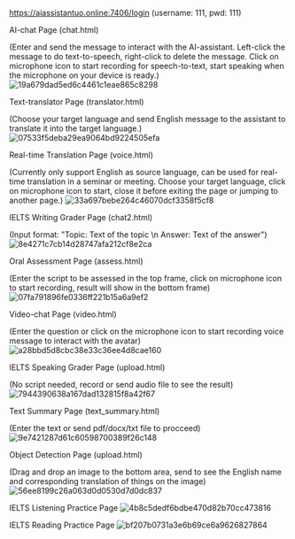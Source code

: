 https://aiassistantuo.online:7406/login (username: 111, pwd: 111)

AI-chat Page (chat.html)

(Enter and send the message to interact with the AI-assistant. Left-click the message to do text-to-speech, right-click to delete the message. Click on microphone icon to start recording for speech-to-text, start speaking when the microphone on your device is ready.)
![19a679dad5ed6c4461c1eae865c8298](https://github.com/zlc1254130852/AI-Assistant/assets/118621914/7e5206a9-dc2e-49fb-b57f-995bad78b532)

Text-translator Page (translator.html)

(Choose your target language and send English message to the assistant to translate it into the target language.)
![07533f5deba29ea9064bd9224505efa](https://github.com/zlc1254130852/AI-Assistant/assets/118621914/2789a5ec-77d2-4eb8-b20e-15c552f7df97)

Real-time Translation Page (voice.html)

(Currently only support English as source language, can be used for real-time translation in a seminar or meeting. Choose your target language, click on microphone icon to start, close it before exiting the page or jumping to another page.)
![33a697bebe264c46070dcf3358f5cf8](https://github.com/zlc1254130852/AI-Assistant/assets/118621914/d03e1efe-3418-4466-a5d4-92fd42e11cf1)

IELTS Writing Grader Page (chat2.html)

(Input format: "Topic: Text of the topic \n Answer: Text of the answer")
![8e4271c7cb14d28747afa212cf8e2ca](https://github.com/zlc1254130852/AI-Assistant/assets/118621914/bb496b9f-9abf-4324-95f0-f8d2e1df83ef)

Oral Assessment Page (assess.html)

(Enter the script to be assessed in the top frame, click on microphone icon to start recording, result will show in the bottom frame)
![07fa791896fe0336ff221b15a6a9ef2](https://github.com/zlc1254130852/AI-Assistant/assets/118621914/7db40ff8-cacf-4b2b-bae8-0bd6a6abdd45)

Video-chat Page (video.html)

(Enter the question or click on the microphone icon to start recording voice message to interact with the avatar)
![a28bbd5d8cbc38e33c36ee4d8cae160](https://github.com/zlc1254130852/AI-Assistant/assets/118621914/a36f00ec-0e9c-497c-9268-ba050b3fb6e5)

IELTS Speaking Grader Page (upload.html)

(No script needed, record or send audio file to see the result)
![7944390638a167dad132815f8a42f67](https://github.com/zlc1254130852/AI-Assistant/assets/118621914/c1d9f69f-6935-4539-acd4-f18d829f9077)

Text Summary Page (text_summary.html)

(Enter the text or send pdf/docx/txt file to procceed)
![9e7421287d61c60598700389f26c148](https://github.com/zlc1254130852/AI-Assistant/assets/118621914/4c93da21-27e2-4dbb-b833-2df4041e7def)

Object Detection Page (upload.html)

(Drag and drop an image to the bottom area, send to see the English name and corresponding translation of things on the image)
![56ee8199c26a063d0d0530d7d0dc837](https://github.com/zlc1254130852/AI-Assistant/assets/118621914/2bc7f341-68f9-4640-a827-59c42cbe12d8)

IELTS Listening Practice Page
![4b8c5dedf6bdbe470d82b70cc473816](https://github.com/zlc1254130852/AI-Assistant/assets/118621914/4c46e708-a080-4e8c-92ba-4789b6f9a427)

IELTS Reading Practice Page
![bf207b0731a3e6b69ce6a9626827864](https://github.com/zlc1254130852/AI-Assistant/assets/118621914/ecadb1b5-9bd2-4f09-baf7-4476b2a48780)



